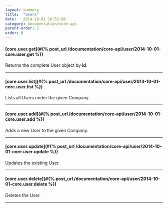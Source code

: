 ```yaml
---
layout: summary
title:  "Users"
date:   2014-10-01 10:52:00
category: documentation/core-api
parent-order: 2
order: 0
---
```


#### [core.user.get](#{% post_url /documentation/core-api/user/2014-10-01-core.user.get %})

Returns the complete User object by **id**.

***

#### [core.user.list](#{% post_url /documentation/core-api/user/2014-10-01-core.user.list %})

Lists all Users under the given Company.

***

#### [core.user.add](#{% post_url /documentation/core-api/user/2014-10-01-core.user.add %})

Adds a new User to the given Company.

***

#### [core.user.update](#{% post_url /documentation/core-api/user/2014-10-01-core.user.update %})

Updates the existing User.

***

#### [core.user.delete](#{% post_url /documentation/core-api/user/2014-10-01-core.user.delete %})

Deletes the User.

***